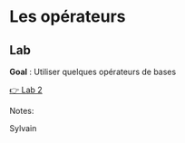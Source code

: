 <!-- .slide: class="exercice" -->
# Les opérateurs

## Lab
**Goal** : Utiliser quelques opérateurs de bases

[👉 Lab 2](https://github.com/sfeir-open-source/sfeir-school-java-reactive/blob/main/steps/01-reactor-basics/)

Notes:

Sylvain